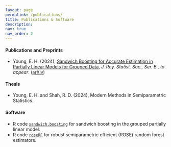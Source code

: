 ```yaml
---
layout: page
permalink: /publications/
title: Publications & Software
description: 
nav: true
nav_order: 2
---
```


#### Publications and Preprints

- Young, E. H. (2024), [Sandwich Boosting for Accurate Estimation in Partially Linear Models for Grouped Data](https://academic.oup.com/jrsssb/advance-article/doi/10.1093/jrsssb/qkae032/7667645), *J. Roy. Statist. Soc., Ser. B., to appear*. ([arXiv](https://arxiv.org/abs/2307.11401))

#### Thesis
- Young, E. H. and Shah, R. D. (2024), Modern Methods in Semiparametric Statistics.

#### Software
- R code [`sandwich.boosting`](https://github.com/elliot-young/sandwich.boost) for sandwich boosting in the grouped partially linear model.
- R code [`roseRF`](https://github.com/elliot-young/roseRF) for robust semiparametric efficient (ROSE) random forest estimators.
